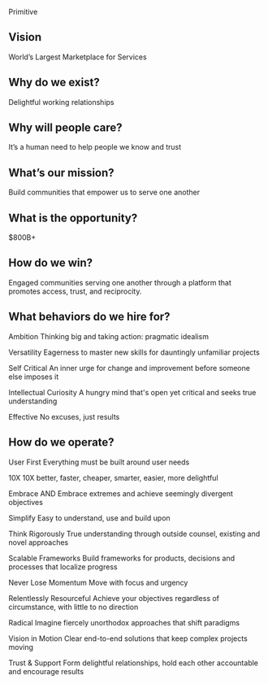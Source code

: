 Primitive

## Vision
World’s Largest Marketplace for Services

## Why do we exist?
Delightful working relationships

## Why will people care?
It’s a human need to help people we know and trust

## What’s our mission?
Build communities that empower us to serve one another

## What is the opportunity?
$800B+

## How do we win?
Engaged communities serving one another through a platform that promotes access, trust, and reciprocity.

## What behaviors do we hire for?

Ambition
Thinking big and taking action: pragmatic idealism

Versatility
Eagerness to master new skills for dauntingly unfamiliar projects

Self Critical
An inner urge for change and improvement before someone else imposes it

Intellectual Curiosity
A hungry mind that's open yet critical and seeks true understanding

Effective
No excuses, just results

## How do we operate?

User First
Everything must be built around user needs

10X
10X better, faster, cheaper, smarter, easier, more delightful

Embrace AND
Embrace extremes and achieve seemingly divergent objectives

Simplify
Easy to understand, use and build upon

Think Rigorously
True understanding through outside counsel, existing and novel approaches

Scalable Frameworks
Build frameworks for products, decisions and processes that localize progress

Never Lose Momentum
Move with focus and urgency

Relentlessly Resourceful
Achieve your objectives regardless of circumstance, with little to no direction

Radical
Imagine fiercely unorthodox approaches that shift paradigms

Vision in Motion
Clear end-to-end solutions that keep complex projects moving

Trust & Support
Form delightful relationships, hold each other accountable and encourage results
